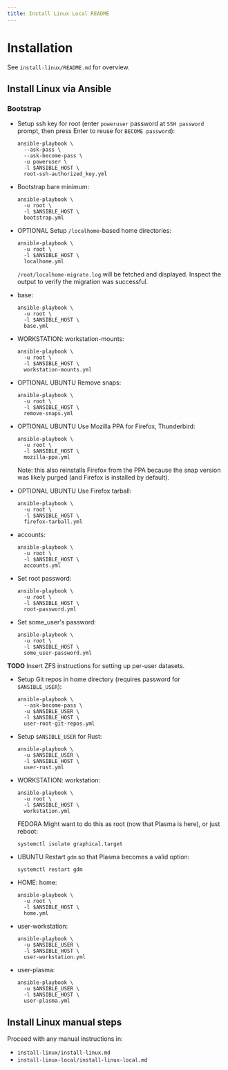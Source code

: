 ```yaml
---
title: Install Linux Local README
---
```


# Installation

See `install-linux/README.md` for overview.

## Install Linux via Ansible

### Bootstrap

- Setup ssh key for root (enter `poweruser` password at `SSH password` prompt,
  then press Enter to reuse for `BECOME password`):

      ansible-playbook \
        --ask-pass \
        --ask-become-pass \
        -u poweruser \
        -l $ANSIBLE_HOST \
        root-ssh-authorized_key.yml

- Bootstrap bare minimum:

      ansible-playbook \
        -u root \
        -l $ANSIBLE_HOST \
        bootstrap.yml

- OPTIONAL Setup `/localhome`-based home directories:

      ansible-playbook \
        -u root \
        -l $ANSIBLE_HOST \
        localhome.yml

  `/root/localhome-migrate.log` will be fetched and displayed.  Inspect the
  output to verify the migration was successful.

- base:

      ansible-playbook \
        -u root \
        -l $ANSIBLE_HOST \
        base.yml

- WORKSTATION: workstation-mounts:

      ansible-playbook \
        -u root \
        -l $ANSIBLE_HOST \
        workstation-mounts.yml

- OPTIONAL UBUNTU Remove snaps:

      ansible-playbook \
        -u root \
        -l $ANSIBLE_HOST \
        remove-snaps.yml

- OPTIONAL UBUNTU Use Mozilla PPA for Firefox, Thunderbird:

      ansible-playbook \
        -u root \
        -l $ANSIBLE_HOST \
        mozilla-ppa.yml

  Note: this also reinstalls Firefox from the PPA because the snap version was
  likely purged (and Firefox is installed by default).

- OPTIONAL UBUNTU Use Firefox tarball:

      ansible-playbook \
        -u root \
        -l $ANSIBLE_HOST \
        firefox-tarball.yml

- accounts:

      ansible-playbook \
        -u root \
        -l $ANSIBLE_HOST \
        accounts.yml

- Set root password:

      ansible-playbook \
        -u root \
        -l $ANSIBLE_HOST \
        root-password.yml

- Set some_user's password:

      ansible-playbook \
        -u root \
        -l $ANSIBLE_HOST \
        some_user-password.yml

**TODO** Insert ZFS instructions for setting up per-user datasets.

- Setup Git repos in home directory (requires password for `$ANSIBLE_USER`):

      ansible-playbook \
        --ask-become-pass \
        -u $ANSIBLE_USER \
        -l $ANSIBLE_HOST \
        user-root-git-repos.yml

- Setup `$ANSIBLE_USER` for Rust:

      ansible-playbook \
        -u $ANSIBLE_USER \
        -l $ANSIBLE_HOST \
        user-rust.yml

- WORKSTATION: workstation:

      ansible-playbook \
        -u root \
        -l $ANSIBLE_HOST \
        workstation.yml

  FEDORA Might want to do this as root (now that Plasma is here), or
  just reboot:

      systemctl isolate graphical.target

- UBUNTU Restart `gdm` so that Plasma becomes a valid option:

      systemctl restart gdm

- HOME: home:

      ansible-playbook \
        -u root \
        -l $ANSIBLE_HOST \
        home.yml

- user-workstation:

      ansible-playbook \
        -u $ANSIBLE_USER \
        -l $ANSIBLE_HOST \
        user-workstation.yml

- user-plasma:

      ansible-playbook \
        -u $ANSIBLE_USER \
        -l $ANSIBLE_HOST \
        user-plasma.yml

## Install Linux manual steps

Proceed with any manual instructions in:

- `install-linux/install-linux.md`
- `install-linux-local/install-linux-local.md`
